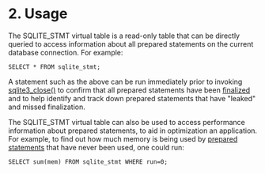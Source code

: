 # 2\. Usage



The SQLITE\_STMT virtual table is a read\-only table that can be directly
queried to access information about all prepared statements on the 
current database connection. For example:




```
SELECT * FROM sqlite_stmt;

```


A statement such as the above can be run immediately prior to invoking
[sqlite3\_close()](c3ref/close.html) to confirm that all prepared statements have been 
[finalized](c3ref/finalize.html) and to help identify and track down prepared
statements that have "leaked" and missed finalization.




The SQLITE\_STMT virtual table can also be used to access performance
information about prepared statements, to aid in optimization an application.
For example,
to find out how much memory is being used by [prepared statements](c3ref/stmt.html) that have
never been used, one could run:




```
SELECT sum(mem) FROM sqlite_stmt WHERE run=0;

```

